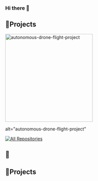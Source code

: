 ### Hi there 👋
 
<h2>📘Projects</h2>
  <p align="left">
    <a href="https://github.com/eunjuyummy/autonomous-drone-flight-project"><img width="278" src="https://eunjuyummy-autonomous-drone-flight-project.vercel.app/api/pin/?username=eunjuyummy&repo=autonomous-drone-flight-project&theme=react&bg_color=1F222E&title_color=F85D7F&hide_border=true&icon_color=F8D866&show_icons=false" alt="autonomous-drone-flight-project"></a>
  </p>
 alt="autonomous-drone-flight-project"

<a href="https://github.com/eunjuyummy?tab=repositories"><img alt="All Repositories" title="All Repositories" src="https://custom-icon-badges.demolab.com/badge/-Click%20Here%20For%20All%20My%20Repos-1F222E?style=for-the-badge&logoColor=white&logo=repo"/></a>

<h2>📘</h2>

<h2>📘Projects</h2>

<!--
**eunjuyummy/eunjuyummy** is a ✨ _special_ ✨ repository because its `README.md` (this file) appears on your GitHub profile.

Here are some ideas to get you started:

- 🔭 I’m currently working on ...
- 🌱 I’m currently learning ...
- 👯 I’m looking to collaborate on ...
- 🤔 I’m looking for help with ...
- 💬 Ask me about ...
- 📫 How to reach me: ...
- 😄 Pronouns: ...
- ⚡ Fun fact: ...
-->
